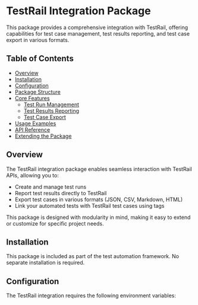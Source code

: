 # TestRail Integration Package

This package provides a comprehensive integration with TestRail, offering capabilities for test case management, test results reporting, and test case export in various formats.

## Table of Contents

- [Overview](#overview)
- [Installation](#installation)
- [Configuration](#configuration)
- [Package Structure](#package-structure)
- [Core Features](#core-features)
  - [Test Run Management](#test-run-management)
  - [Test Results Reporting](#test-results-reporting)
  - [Test Case Export](#test-case-export)
- [Usage Examples](#usage-examples)
- [API Reference](#api-reference)
- [Extending the Package](#extending-the-package)

## Overview

The TestRail integration package enables seamless interaction with TestRail APIs, allowing you to:

- Create and manage test runs
- Report test results directly to TestRail
- Export test cases in various formats (JSON, CSV, Markdown, HTML)
- Link your automated tests with TestRail test cases using tags

This package is designed with modularity in mind, making it easy to extend or customize for specific project needs.

## Installation

This package is included as part of the test automation framework. No separate installation is required.

## Configuration

The TestRail integration requires the following environment variables:
